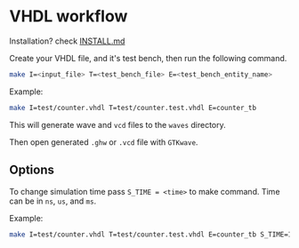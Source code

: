 # VHDL workflow

Installation? check [INSTALL.md](INSTALL.md)

Create your VHDL file, and it's test bench,
then run the following command.

```bash
make I=<input_file> T=<test_bench_file> E=<test_bench_entity_name>
```

Example:

```bash
make I=test/counter.vhdl T=test/counter.test.vhdl E=counter_tb
```

This will generate wave and `vcd` files to the `waves` directory.

Then open generated `.ghw` or `.vcd` file with `GTKwave`.

## Options

To change simulation time pass `S_TIME = <time>` to make command.
Time can be in `ns`, `us`, and `ms`.

Example:

```bash
make I=test/counter.vhdl T=test/counter.test.vhdl E=counter_tb S_TIME=1ms
```
